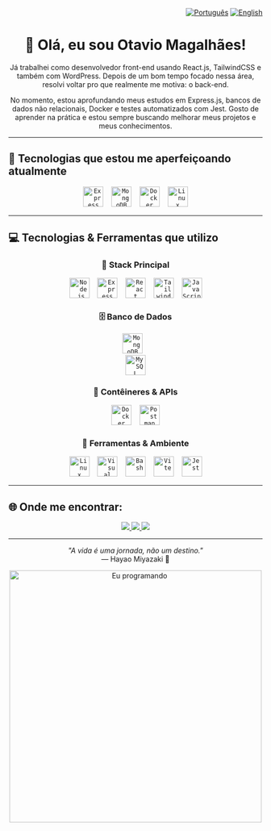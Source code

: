 <p align="right">
  <a href="./README.ptBr.md"><img src="https://img.shields.io/badge/🇧🇷 Português-blue?style=flat-square" alt="Português"/></a>
  <a href="./README.md"><img src="https://img.shields.io/badge/🇺🇸 English-blue?style=flat-square" alt="English"/></a>
</p>


<div align="center">

# 👋 Olá, eu sou Otavio Magalhães!

Já trabalhei como desenvolvedor front-end usando React.js, TailwindCSS e também com WordPress. Depois de um bom tempo focado nessa área, resolvi voltar pro que realmente me motiva: o back-end.

No momento, estou aprofundando meus estudos em Express.js, bancos de dados não relacionais, Docker e testes automatizados com Jest. Gosto de aprender na prática e estou sempre buscando melhorar meus projetos e meus conhecimentos.

</div>

---

## 🚧 Tecnologias que estou me aperfeiçoando atualmente

<div align="center">
  <code><img src="https://cdn.jsdelivr.net/gh/devicons/devicon/icons/express/express-original.svg" width="40" title="Express"/></code>
  &nbsp;&nbsp;
  <code><img src="https://cdn.jsdelivr.net/gh/devicons/devicon/icons/mongodb/mongodb-original.svg" width="40" title="MongoDB"/></code>
  &nbsp;&nbsp;
  <code><img src="https://cdn.jsdelivr.net/gh/devicons/devicon/icons/docker/docker-original-wordmark.svg" width="40" title="Docker"/></code>
  &nbsp;&nbsp;
  <code><img src="https://cdn.jsdelivr.net/gh/devicons/devicon/icons/linux/linux-original.svg" width="40" title="Linux"/></code>
</div>

---

## 💻 Tecnologias & Ferramentas que utilizo

<div align="center">

### 🚀 Stack Principal
<code><img src="https://cdn.jsdelivr.net/gh/devicons/devicon/icons/nodejs/nodejs-original-wordmark.svg" width="40" title="Node.js"/></code>
&nbsp;&nbsp;
<code><img src="https://cdn.jsdelivr.net/gh/devicons/devicon/icons/express/express-original.svg" width="40" title="Express"/></code>
&nbsp;&nbsp;
<code><img src="https://cdn.jsdelivr.net/gh/devicons/devicon/icons/react/react-original.svg" width="40" title="React"/></code>
&nbsp;&nbsp;
<code><img src="https://cdn.jsdelivr.net/gh/devicons/devicon/icons/tailwindcss/tailwindcss-original.svg" width="40" title="Tailwind CSS"/></code>
&nbsp;&nbsp;
<code><img src="https://cdn.jsdelivr.net/gh/devicons/devicon/icons/javascript/javascript-original.svg" width="40" title="JavaScript"/></code>

### 🗄️ Banco de Dados
<code><img src="https://cdn.jsdelivr.net/gh/devicons/devicon/icons/mongodb/mongodb-original.svg" width="40" title="MongoDB"/></code>
&nbsp;&nbsp;
<code> <img src="https://cdn.jsdelivr.net/gh/devicons/devicon/icons/mysql/mysql-original.svg" width="40" title="MySQL"/></code>

### 🐳 Contêineres & APIs
<code><img src="https://cdn.jsdelivr.net/gh/devicons/devicon/icons/docker/docker-original-wordmark.svg" width="40" title="Docker"/></code>
&nbsp;&nbsp;
<code><img src="https://cdn.jsdelivr.net/gh/devicons/devicon/icons/postman/postman-original.svg" width="40" title="Postman"/></code>

### 🧰 Ferramentas & Ambiente
<code><img src="https://cdn.jsdelivr.net/gh/devicons/devicon/icons/linux/linux-original.svg" width="40" title="Linux"/></code>
&nbsp;&nbsp;
<code><img src="https://cdn.jsdelivr.net/gh/devicons/devicon/icons/vscode/vscode-original.svg" width="40" title="Visual Studio Code"/></code>
&nbsp;&nbsp;
<code><img src="https://cdn.jsdelivr.net/gh/devicons/devicon/icons/bash/bash-original.svg" width="40" title="Bash"/></code>
&nbsp;&nbsp;
<code><img src="https://cdn.jsdelivr.net/gh/devicons/devicon/icons/vitejs/vitejs-original.svg" width="40" title="Vite"/></code>
&nbsp;&nbsp;
<code><img src="https://cdn.jsdelivr.net/gh/devicons/devicon/icons/jest/jest-plain.svg" width="40" title="Jest"/></code>

</div>

---

## 🌐 Onde me encontrar:

<div align="center">
  <a href="https://discord.gg/bHgT68Seqb" target="_blank">
    <img src="https://img.shields.io/badge/Discord-7289DA?style=for-the-badge&logo=discord&logoColor=white"/>
  </a>
  <a href="mailto:otavio.magalhaes@soulasalle.com.br" target="_blank">
    <img src="https://img.shields.io/badge/Email-D14836?style=for-the-badge&logo=gmail&logoColor=white"/>
  </a>
  <a href="https://www.linkedin.com/in/otavio-magalh%C3%A3es-08b0371b1/" target="_blank">
    <img src="https://img.shields.io/badge/LinkedIn-0077B5?style=for-the-badge&logo=linkedin&logoColor=white"/>
  </a>
</div>

---

<div align="center">
  
*"A vida é uma jornada, não um destino."*  
— Hayao Miyazaki 🌸

<img alt="Eu programando" src="https://i.imgur.com/2zqmS5M.png" width="500" >
</div>
